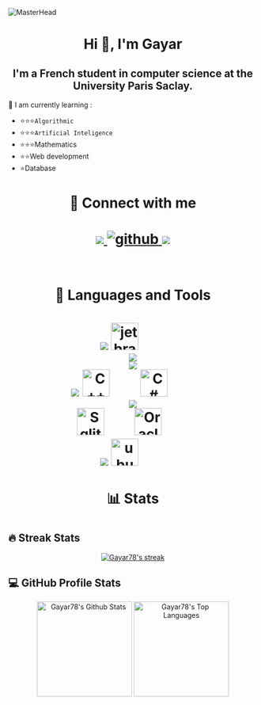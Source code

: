 ![MasterHead](https://user-images.githubusercontent.com/95478989/198955082-6e78ebb5-e1e4-49f9-8d32-6e5af3984dcd.gif)
<h1 align="center">Hi 👋, I'm Gayar</h1>
<div align="center">
<h2>I'm a French student in computer science at the University Paris Saclay.</h2>
</div>
<p>🌱 I am currently learning : </p>

- ⭐⭐⭐`Algorithmic`  
- ⭐⭐⭐`Artificial Inteligence`   
- ⭐⭐⭐Mathematics  
- ⭐⭐Web development  
- ⭐Database  



<h1 align="center">🚀 Connect with me  <h1>
<div align="center">
<a href="mailto:remi.thibault@outlook.fr" target="_blank" >
<img src="https://img.shields.io/badge/-Outlook-1919a0?style=for-the-badge&logo=Outlook&logoColor=white"/>
</a>
<a href="https://github.com/Gayar78" target="_blank">
<img src=https://img.shields.io/badge/github-%2324292e.svg?&style=for-the-badge&logo=github&logoColor=white alt=github style="margin-bottom: 5px;" />
</a>
<a href="https://www.linkedin.com/in/remi-thibault-multi-language-software-developer/" target="_blank" >
<img src="https://img.shields.io/badge/-Linkedin-1919a0?style=for-the-badge&logo=Linkedin&logoColor=white"/>    
</a>
</div>  
<br/>

<h1 align="center"> 🧰 Languages and Tools <h1>
<div align="center">
    <img src="https://skillicons.dev/icons?i=github,git" /> <img alt="jetbrains" width="55px" style="padding-right:55px;" src="https://cdn.jsdelivr.net/gh/devicons/devicon/icons/jetbrains/jetbrains-original.svg" />   
</div>
<div align="center">
    <img src="https://skillicons.dev/icons?i=python" />
</div>
  <div align="center">
    <img src="https://skillicons.dev/icons?i=html,css,js" />
</div>
<div align="center">
    <img src="https://skillicons.dev/icons?i=c" /> <img alt="C++" width="55px" style="padding-right:55px;" src="https://cdn.jsdelivr.net/gh/devicons/devicon/icons/cplusplus/cplusplus-line.svg" /> <img alt="C#" width="55px" style="padding-right:55px;" src="https://cdn.jsdelivr.net/gh/devicons/devicon/icons/csharp/csharp-line.svg" />
</div>
<div align="center">
    <img src="https://skillicons.dev/icons?i=java" />
</div>
<div align="center">
    <img alt="Sqlite" width="55px" style="padding-right:55px;" src="https://cdn.jsdelivr.net/gh/devicons/devicon/icons/sqlite/sqlite-original.svg" />
    <img alt="Oracle" width="55px" style="padding-right:55px;" src="https://cdn.jsdelivr.net/gh/devicons/devicon/icons/oracle/oracle-original.svg" />
</div>
<div align="center">
    <img src="https://skillicons.dev/icons?i=linux"/> <img alt="ubuntu" width="55px" style="padding-right:55px;" src="https://cdn.jsdelivr.net/gh/devicons/devicon/icons/ubuntu/ubuntu-plain-wordmark.svg" /> 
</div>

          
<h1 align="center"> 📊 Stats <h1>

## 🔥 Streak Stats
  <p align="center">
    <a href="https://github.com/Gayar78">
      <img alt="Gayar78's streak" src="https://github-readme-streak-stats.herokuapp.com/?user=Gayar78&theme=tokyonight&hide_border=true"/>
    </a>
  </p>

## 💻 GitHub Profile Stats

  <!-- https://github.com/anuraghazra/github-readme-stats -->
<div align="center">
  <a href="https://github.com/anuraghazra/github-readme-stats"><img alt="Gayar78's Github Stats" src="https://github-readme-stats.vercel.app/api?username=Gayar78&show_icons=true&include_all_commits=true&count_private=true&theme=tokyonight&hide_border=true" height="192px"/></a>
  <a href="https://github.com/anuraghazra/github-readme-stats"><img alt="Gayar78's Top Languages" src="https://github-readme-stats.vercel.app/api/top-langs/?username=Gayar78&langs_count=8&layout=compact&theme=tokyonight&hide_border=true&hide=Jupyter%20Notebook,Roff" height="192px"/></a>
</div>
  <br/>
